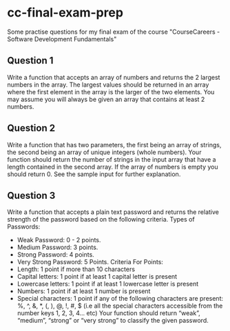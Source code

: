 # cc-final-exam-prep

Some practise questions for my final exam of the course "CourseCareers - Software Development Fundamentals"

## Question 1

Write a function that accepts an array of numbers and returns the 2 largest numbers in the array. The largest values should be returned in an array where the first element in the array is the larger of the two elements. You may assume you will always be given an array that contains at least 2 numbers.

## Question 2

Write a function that has two parameters, the first being an array of strings, the second being an array of unique integers (whole numbers). Your function should return the number of strings in the input array that have a length contained in the second array. If the array of numbers is empty you should return 0. See the sample input for further explanation.

## Question 3

Write a function that accepts a plain text password and returns the relative strength of the password based on the following criteria.
Types of Passwords:

- Weak Password: 0 - 2 points.
- Medium Password: 3 points.
- Strong Password: 4 points.
- Very Strong Password: 5 Points.
  Criteria For Points:
- Length: 1 point if more than 10 characters
- Capital letters: 1 point if at least 1 capital letter is present
- Lowercase letters: 1 point if at least 1 lowercase letter is present
- Numbers: 1 point if at least 1 number is present
- Special characters: 1 point if any of the following characters are present: %, ^, &, \*, (, ),
  @, !, #, $ (i.e all the special characters accessible from the number keys 1, 2, 3, 4... etc)
  Your function should return “weak”, “medium”, “strong” or “very strong” to classify the given password.
